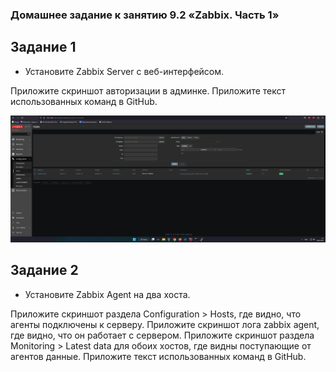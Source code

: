 ### Домашнее задание к занятию 9.2 «Zabbix. Часть 1»

## Задание 1

 - Установите Zabbix Server с веб-интерфейсом.

Приложите скриншот авторизации в админке. Приложите текст использованных команд в GitHub.

![img](img/img01.png)


## Задание 2

 - Установите Zabbix Agent на два хоста.

Приложите скриншот раздела Configuration > Hosts, где видно, что агенты подключены к серверу. Приложите скриншот лога zabbix agent, где видно, что он работает с сервером. Приложите скриншот раздела Monitoring > Latest data для обоих хостов, где видны поступающие от агентов данные. Приложите текст использованных команд в GitHub.


